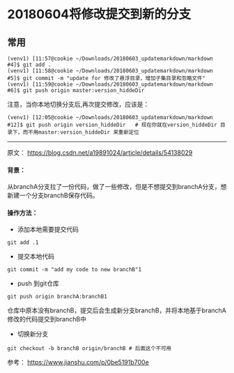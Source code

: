 # 20180604将修改提交到新的分支



## 常用

```shell
(venv1) [11:57@cookie ~/Downloads/20180603_updatemarkdown/markdown #4]$ git add .
(venv1) [11:58@cookie ~/Downloads/20180603_updatemarkdown/markdown #5]$ git commit -m "update for 修改了悬浮目录，增加子集目录和忽略文件"
(venv1) [11:59@cookie ~/Downloads/20180603_updatemarkdown/markdown #6]$ git push origin master:version_hiddeDir
```

注意，当你本地切换分支后,再次提交修改，应该是：

```shell
(venv1) [12:05@cookie ~/Downloads/20180603_updatemarkdown/markdown #12]$ git push origin version_hiddeDir   # 现在你就在version_hiddeDir 目录下，而不用master:version_hiddeDir 来重新定位
```



------

原文： https://blog.csdn.net/a19891024/article/details/54138029

#### 背景：

从branchA分支拉了一份代码，做了一些修改，但是不想提交到branchA分支，想新建一个分支branchB保存代码。

#### 操作方法：

- 添加本地需要提交代码

```
git add .1
```

- 提交本地代码

```
git commit -m "add my code to new branchB"1
```

- push 到git仓库

```
git push origin branchA:branchB1
```

仓库中原本没有branchB，提交后会生成新分支branchB，并将本地基于branchA修改的代码提交到branchB中

- 切换新分支

```
git checkout -b branchB origin/branchB # 后面这个不可用
```



参考： https://www.jianshu.com/p/0be5191b700e

